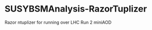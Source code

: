SUSYBSMAnalysis-RazorTuplizer
=============================

Razor ntuplizer for running over LHC Run 2 miniAOD
